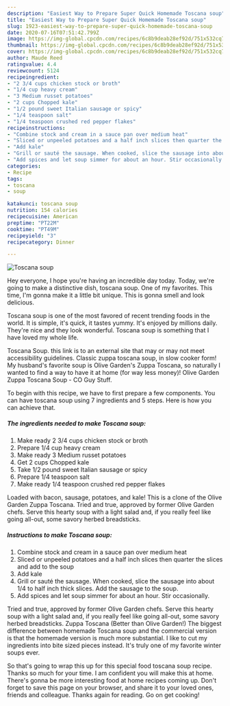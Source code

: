 ```yaml
---
description: "Easiest Way to Prepare Super Quick Homemade Toscana soup"
title: "Easiest Way to Prepare Super Quick Homemade Toscana soup"
slug: 1923-easiest-way-to-prepare-super-quick-homemade-toscana-soup
date: 2020-07-16T07:51:42.799Z
image: https://img-global.cpcdn.com/recipes/6c8b9deab28ef92d/751x532cq70/toscana-soup-recipe-main-photo.jpg
thumbnail: https://img-global.cpcdn.com/recipes/6c8b9deab28ef92d/751x532cq70/toscana-soup-recipe-main-photo.jpg
cover: https://img-global.cpcdn.com/recipes/6c8b9deab28ef92d/751x532cq70/toscana-soup-recipe-main-photo.jpg
author: Maude Reed
ratingvalue: 4.4
reviewcount: 5124
recipeingredient:
- "2 3/4 cups chicken stock or broth"
- "1/4 cup heavy cream"
- "3 Medium russet potatoes"
- "2 cups Chopped kale"
- "1/2 pound sweet Italian sausage or spicy"
- "1/4 teaspoon salt"
- "1/4 teaspoon crushed red pepper flakes"
recipeinstructions:
- "Combine stock and cream in a sauce pan over medium heat"
- "Sliced or unpeeled potatoes and a half inch slices then quarter the slices and add to the soup"
- "Add kale"
- "Grill or sauté the sausage. When cooked, slice the sausage into about 1/4 to half inch thick slices. Add the sausage to the soup."
- "Add spices and let soup simmer for about an hour. Stir occasionally."
categories:
- Recipe
tags:
- toscana
- soup

katakunci: toscana soup 
nutrition: 154 calories
recipecuisine: American
preptime: "PT22M"
cooktime: "PT49M"
recipeyield: "3"
recipecategory: Dinner

---
```



![Toscana soup](https://img-global.cpcdn.com/recipes/6c8b9deab28ef92d/751x532cq70/toscana-soup-recipe-main-photo.jpg)

Hey everyone, I hope you're having an incredible day today. Today, we're going to make a distinctive dish, toscana soup. One of my favorites. This time, I'm gonna make it a little bit unique. This is gonna smell and look delicious.

Toscana soup is one of the most favored of recent trending foods in the world. It is simple, it's quick, it tastes yummy. It's enjoyed by millions daily. They're nice and they look wonderful. Toscana soup is something that I have loved my whole life.

Toscana Soup. this link is to an external site that may or may not meet accessibility guidelines. Classic zuppa toscana soup, in slow cooker form! My husband&#39;s favorite soup is Olive Garden&#39;s Zuppa Toscana, so naturally I wanted to find a way to have it at home (for way less money)! Olive Garden Zuppa Toscana Soup - CO Guy Stuff.


To begin with this recipe, we have to first prepare a few components. You can have toscana soup using 7 ingredients and 5 steps. Here is how you can achieve that.

<!--inarticleads1-->

##### The ingredients needed to make Toscana soup:

1. Make ready 2 3/4 cups chicken stock or broth
1. Prepare 1/4 cup heavy cream
1. Make ready 3 Medium russet potatoes
1. Get 2 cups Chopped kale
1. Take 1/2 pound sweet Italian sausage or spicy
1. Prepare 1/4 teaspoon salt
1. Make ready 1/4 teaspoon crushed red pepper flakes


Loaded with bacon, sausage, potatoes, and kale! This is a clone of the Olive Garden Zuppa Toscana. Tried and true, approved by former Olive Garden chefs. Serve this hearty soup with a light salad and, if you really feel like going all-out, some savory herbed breadsticks. 

<!--inarticleads2-->

##### Instructions to make Toscana soup:

1. Combine stock and cream in a sauce pan over medium heat
1. Sliced or unpeeled potatoes and a half inch slices then quarter the slices and add to the soup
1. Add kale
1. Grill or sauté the sausage. When cooked, slice the sausage into about 1/4 to half inch thick slices. Add the sausage to the soup.
1. Add spices and let soup simmer for about an hour. Stir occasionally.


Tried and true, approved by former Olive Garden chefs. Serve this hearty soup with a light salad and, if you really feel like going all-out, some savory herbed breadsticks. Zuppa Toscana (Better than Olive Garden!) The biggest difference between homemade Toscana soup and the commercial version is that the homemade version is much more substantial. I like to cut my ingredients into bite sized pieces instead. It&#39;s truly one of my favorite winter soups ever. 

So that's going to wrap this up for this special food toscana soup recipe. Thanks so much for your time. I am confident you will make this at home. There's gonna be more interesting food at home recipes coming up. Don't forget to save this page on your browser, and share it to your loved ones, friends and colleague. Thanks again for reading. Go on get cooking!
